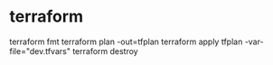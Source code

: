 # terraform
terraform fmt
terraform plan -out=tfplan
terraform apply tfplan  -var-file="dev.tfvars"
terraform destroy